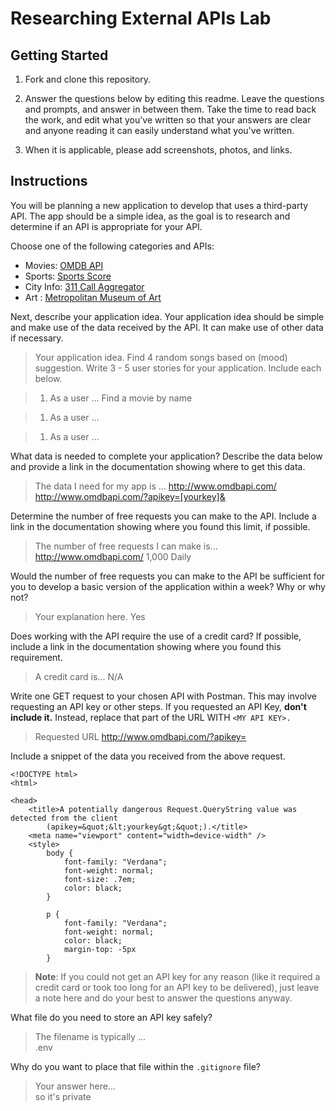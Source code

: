 # Researching External APIs Lab

## Getting Started

1. Fork and clone this repository.

1. Answer the questions below by editing this readme. Leave the questions and prompts, and answer in between them. Take the time to read back the work, and edit what you've written so that your answers are clear and anyone reading it can easily understand what you've written.

1. When it is applicable, please add screenshots, photos, and links.

## Instructions

You will be planning a new application to develop that uses a third-party API. The app should be a simple idea, as the goal is to research and determine if an API is appropriate for your API.

Choose one of the following categories and APIs:

- Movies: [OMDB API](https://www.omdbapi.com)
- Sports: [Sports Score](https://rapidapi.com/tipsters/api/sportscore1)
- City Info: [311 Call Aggregator](https://data.cityofnewyork.us/browse?Dataset-Information_Agency=311)
- Art : [Metropolitan Museum of Art ](https://metmuseum.github.io)

Next, describe your application idea. Your application idea should be simple and make use of the data received by the API. It can make use of other data if necessary.

> Your application idea.
Find 4 random songs based on (mood) suggestion.
Write 3 - 5 user stories for your application. Include each below.

> 1. As a user ... Find a movie by name 

> 1. As a user ...

> 1. As a user ...

What data is needed to complete your application? Describe the data below and provide a link in the documentation showing where to get this data.

> The data I need for my app is ... http://www.omdbapi.com/     
 http://www.omdbapi.com/?apikey=[yourkey]&


Determine the number of free requests you can make to the API. Include a link in the documentation showing where you found this limit, if possible.  

> The number of free requests I can make is... 
http://www.omdbapi.com/ 1,000 Daily

Would the number of free requests you can make to the API be sufficient for you to develop a basic version of the application within a week? Why or why not?

> Your explanation here. Yes

Does working with the API require the use of a credit card? If possible, include a link in the documentation showing where you found this requirement.

> A credit card is... N/A

Write one GET request to your chosen API with Postman. This may involve requesting an API key or other steps. If you requested an API Key, **don't include it.** Instead, replace that part of the URL WITH `<MY API KEY>.`

> Requested URL http://www.omdbapi.com/?apikey=<MY API KEY>

Include a snippet of the data you received from the above request.

```
<!DOCTYPE html>
<html>

<head>
	<title>A potentially dangerous Request.QueryString value was detected from the client
		(apikey=&quot;&lt;yourkey&gt;&quot;).</title>
	<meta name="viewport" content="width=device-width" />
	<style>
		body {
			font-family: "Verdana";
			font-weight: normal;
			font-size: .7em;
			color: black;
		}

		p {
			font-family: "Verdana";
			font-weight: normal;
			color: black;
			margin-top: -5px
		}

```

> **Note**: If you could not get an API key for any reason (like it required a credit card or took too long for an API key to be delivered), just leave a note here and do your best to answer the questions anyway.

What file do you need to store an API key safely?

> The filename is typically ...     
.env

Why do you want to place that file within the `.gitignore` file?

> Your answer here...     
  so it's private
